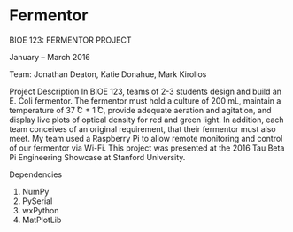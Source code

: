# Fermentor
BIOE 123: FERMENTOR PROJECT

January – March 2016

Team: Jonathan Deaton, Katie Donahue, Mark Kirollos

Project Description
In BIOE 123, teams of 2-3 students design and build an E. Coli fermentor. The fermentor must hold a culture of 200 mL, maintain a temperature of 37 ̊C ± 1 ̊C, provide adequate aeration and agitation, and display live plots of optical density for red and green light. In addition, each team conceives of an original requirement, that their fermentor must also meet. My team used a Raspberry Pi to allow remote monitoring and control of our fermentor via Wi-Fi. This project was presented at the 2016 Tau Beta Pi Engineering Showcase at Stanford University.

Dependencies

1. NumPy
2. PySerial
3. wxPython
4. MatPlotLib
